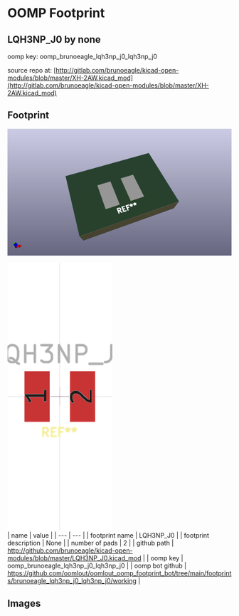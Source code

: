 # OOMP Footprint  
## LQH3NP_J0  by none  
  
oomp key: oomp_brunoeagle_lqh3np_j0_lqh3np_j0  
  
source repo at: [http://gitlab.com/brunoeagle/kicad-open-modules/blob/master/XH-2AW.kicad_mod](http://gitlab.com/brunoeagle/kicad-open-modules/blob/master/XH-2AW.kicad_mod)  
## Footprint  
  
[![working_kicad_pcb_3d.png](working_kicad_pcb_3d_600.png)](working_kicad_pcb_3d.png)  
  
[![working.png](working_600.png)](working.png)  
| name | value | 
| --- | --- | 
| footprint name | LQH3NP_J0 | 
| footprint description | None | 
| number of pads | 2 | 
| github path | http://github.com/brunoeagle/kicad-open-modules/blob/master/LQH3NP_J0.kicad_mod | 
| oomp key | oomp_brunoeagle_lqh3np_j0_lqh3np_j0 | 
| oomp bot github | https://github.com/oomlout/oomlout_oomp_footprint_bot/tree/main/footprints/brunoeagle_lqh3np_j0_lqh3np_j0/working | 
## Images  
